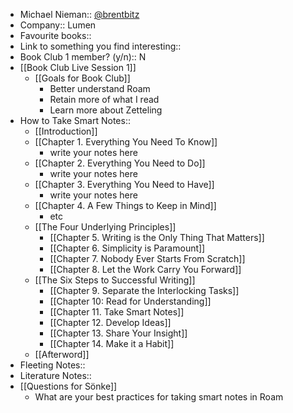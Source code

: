 - Michael Nieman:: [@brentbitz](https://twitter.com/brentbitz)
- Company:: Lumen
- Favourite books:: 
- Link to something you find interesting::
- Book Club 1 member? (y/n):: N
- [[Book Club Live Session 1]]
    - [[Goals for Book Club]]
        - Better understand Roam
        - Retain more of what I read
        - Learn more about Zetteling
- How to Take Smart Notes::
    - [[Introduction]]
    - [[Chapter 1. Everything You Need To Know]]
        - write your notes here 
    - [[Chapter 2. Everything You Need to Do]]
        - write your notes here 
    - [[Chapter 3. Everything You Need to Have]]
        - write your notes here 
    - [[Chapter 4. A Few Things to Keep in Mind]]
        - etc 
    - [[The Four Underlying Principles]]
        - [[Chapter 5. Writing is the Only Thing That Matters]]
        - [[Chapter 6. Simplicity is Paramount]]
        - [[Chapter 7. Nobody Ever Starts From Scratch]]
        - [[Chapter 8. Let the Work Carry You Forward]]
    - [[The Six Steps to Successful Writing]]
        - [[Chapter 9. Separate the Interlocking Tasks]]
        - [[Chapter 10: Read for Understanding]]
        - [[Chapter 11. Take Smart Notes]]
        - [[Chapter 12. Develop Ideas]]  
        - [[Chapter 13. Share Your Insight]]
        - [[Chapter 14. Make it a Habit]]
    - [[Afterword]]
- Fleeting Notes:: 
- Literature Notes::
- [[Questions for Sönke]]
    - What are your best practices for taking smart notes in Roam 
